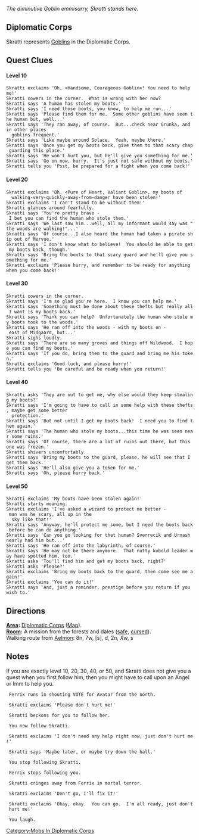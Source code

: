 *The diminutive Goblin emmisarry, Skratti stands here.*

## Diplomatic Corps

Skratti represents [Goblins](Goblins "wikilink") in the Diplomatic
Corps.

## Quest Clues

#### Level 10

`Skratti exclaims 'Oh, <Handsome, Courageous Goblin>! You need to help me!'`  
`Skratti cowers in the corner.  What is wrong with her now?`  
`Skratti says 'A human has stolen my boots.'`  
`Skratti says 'I need those boots, you know, to help me run...'`  
`Skratti says 'Please find them for me.  Some other goblins have seen the human but, well...'`  
`Skratti says 'They ran away, of course.  But...check near Grunka, and in other places`  
`  goblins frequent.'`  
`Skratti says 'Like maybe around Solace.  Yeah, maybe there.'`  
`Skratti says 'Once you get my boots back, give them to that scary chap guarding this place.'`  
`Skratti says 'He won't hurt you, but he'll give you something for me.'`  
`Skratti says 'Go on now, hurry.  It's just not safe without my boots.'`  
`Skratti tells you 'Psst, be prepared for a fight when you come back!'`

#### Level 20

`Skratti exclaims 'Oh, <Pure of Heart, Valiant Goblin>, my boots of`  
`  walking-very-quickly-away-from-danger have been stolen!'`  
`Skratti exclaims 'I can't stand to be without them!'`  
`Skratti glances around fearfully.`  
`Skratti says 'You're pretty brave - I bet you can find the human who stole them.'`  
`Skratti says 'We last saw him...well, all my informant would say was "the woods are walking!"...'`  
`Skratti says 'Of course...I also heard the human had taken a pirate ship out of Mervue.'`  
`Skratti says 'I don't know what to believe!  You should be able to get my boots back, though.'`  
`Skratti says 'Bring the boots to that scary guard and he'll give you something for me.'`  
`Skratti exclaims 'Please hurry, and remember to be ready for anything when you come back!'`

#### Level 30

`Skratti cowers in the corner.`  
`Skratti says 'I'm so glad you're here.  I know you can help me.'`  
`Skratti says 'Something must be done about these thefts but really all I want is my boots back.'`  
`Skratti says 'Think you can help?  Unfortunately the human who stole my boots took to the woods.'`  
`Skratti says 'He ran off into the woods - with my boots on - east of Midgaard, but...'`  
`Skratti sighs loudly.`  
`Skratti says 'There are so many groves and things off Wildwood.  I hope you can find my boots.'`  
`Skratti says 'If you do, bring them to the guard and bring me his token.'`  
`Skratti exclaims 'Good luck, and please hurry!'`  
`Skratti tells you 'Be careful and be ready when you return!'`

#### Level 40

`Skratti asks 'They are out to get me, why else would they keep stealing my boots?'`  
`Skratti says 'I'm going to have to call in some help with these thefts, maybe get some better`  
`  protection.'`  
`Skratti says 'But not until I get my boots back!  I need you to find them again.'`  
`Skratti says 'The human who stole my boots...this time he was seen near some ruins.'`  
`Skratti says 'Of course, there are a lot of ruins out there, but this one was frozen.'`  
`Skratti shivers uncomfortably.`  
`Skratti says 'Bring my boots to the guard, please, he will see that I get them back.'`  
`Skratti says 'He'll also give you a token for me.'`  
`Skratti says 'Oh, please hurry back.'`

#### Level 50

`Skratti exclaims 'My boots have been stolen again!'`  
`Skratti starts moaning.`  
`Skratti exclaims 'I've asked a wizard to protect me better - man was he scary, all up in the`  
`  sky like that!'`  
`Skratti says 'Anyway, he'll protect me some, but I need the boots back before he can do anything.'`  
`Skratti says 'Can you go looking for that human? Sverrecik and Urnash nearly had him but...'`  
`Skratti says 'He ran off into the labyrinth, of course.'`  
`Skratti says 'He may not be there anymore.  That nutty kobold leader may have spotted him, too.'`  
`Skratti asks 'Tou'll find him and get my boots back, right?'`  
`Skratti asks 'Please?'`  
`Skratti exclaims 'Bring my boots back to the guard, then come see me again!'`  
`Skratti exclaims 'You can do it!'`  
`Skratti says 'And, just a reminder, prestige before you return if you wish to.'`

## Directions

**[Area](:Category:_Areas "wikilink"):** [Diplomatic
Corps](:Category:_Diplomatic_Corps "wikilink")
([Map](Diplomatic_Corps_Map "wikilink")).  
**[Room](:Category:_Rooms "wikilink"):** A mission from the forests and
dales ([safe](Safe_Rooms "wikilink"),
[cursed](Cursed_Rooms "wikilink")).  
Walking route from [Aelmon](Aelmon "wikilink"): 8n, 7w, \[s\], d, 2n,
*X*w, s

## Notes

If you are exactly level 10, 20, 30, 40, or 50, and Skratti does not
give you a quest when you first follow him, then you might have to call
upon an Angel or Imm to help you.

` Ferrix runs in shouting VOTE for Avatar from the north.`  
  
` Skratti exclaims 'Please don't hurt me!'`  
  
` Skratti beckons for you to follow her.`  
` `  
` You now follow Skratti.`  
` `  
` Skratti exclaims 'I don't need any help right now, just don't hurt me!'`  
` `  
` Skratti says 'Maybe later, or maybe try down the hall.'`  
` `  
` You stop following Skratti.`  
` `  
` Ferrix stops following you.`  
` `  
` Skratti cringes away from Ferrix in mortal terror.`  
` `  
` Skratti exclaims 'Don't go, I'll fix it!'`  
` `  
` Skratti exclaims 'Okay, okay.  You can go.  I'm all ready, just don't hurt me!'`  
` `  
` You laugh.`

[Category:Mobs In Diplomatic
Corps](Category:Mobs_In_Diplomatic_Corps "wikilink")
